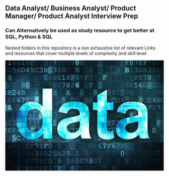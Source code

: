 ## Data Analyst/ Business Analyst/ Product Manager/ Product Analyst Interview Prep

### Can Alternatively be used as study resource to get better at SQL, Python & SQL


Nested folders in this repository is a non exhaustive list of relevant Links and resources that cover multiple levels of complexity and skill level

![alt text](https://github.com/jheeld/Data-Interview-Prep-Resources/blob/master/data.jpg)




